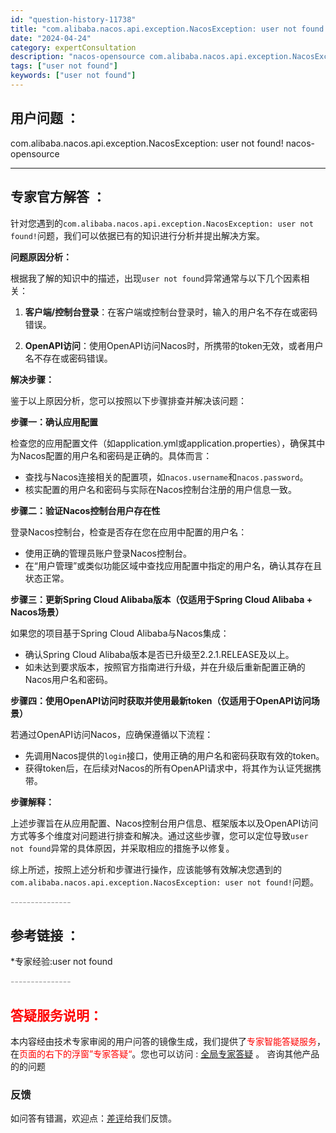 ```yaml
---
id: "question-history-11738"
title: "com.alibaba.nacos.api.exception.NacosException: user not found! nacos-opensource"
date: "2024-04-24"
category: expertConsultation
description: "nacos-opensource com.alibaba.nacos.api.exception.NacosException: user not found!"
tags: ["user not found"]
keywords: ["user not found"]
---
```


## 用户问题 ： 
 com.alibaba.nacos.api.exception.NacosException: user not found!
 nacos-opensource 

---------------
## 专家官方解答 ：

针对您遇到的`com.alibaba.nacos.api.exception.NacosException: user not found!`问题，我们可以依据已有的知识进行分析并提出解决方案。

**问题原因分析：**

根据我了解的知识中的描述，出现`user not found`异常通常与以下几个因素相关：

1. **客户端/控制台登录**：在客户端或控制台登录时，输入的用户名不存在或密码错误。

2. **OpenAPI访问**：使用OpenAPI访问Nacos时，所携带的token无效，或者用户名不存在或密码错误。

**解决步骤：**

鉴于以上原因分析，您可以按照以下步骤排查并解决该问题：

**步骤一：确认应用配置**

检查您的应用配置文件（如application.yml或application.properties），确保其中为Nacos配置的用户名和密码是正确的。具体而言：

- 查找与Nacos连接相关的配置项，如`nacos.username`和`nacos.password`。
- 核实配置的用户名和密码与实际在Nacos控制台注册的用户信息一致。

**步骤二：验证Nacos控制台用户存在性**

登录Nacos控制台，检查是否存在您在应用中配置的用户名：

- 使用正确的管理员账户登录Nacos控制台。
- 在“用户管理”或类似功能区域中查找应用配置中指定的用户名，确认其存在且状态正常。

**步骤三：更新Spring Cloud Alibaba版本（仅适用于Spring Cloud Alibaba + Nacos场景）**

如果您的项目基于Spring Cloud Alibaba与Nacos集成：

- 确认Spring Cloud Alibaba版本是否已升级至2.2.1.RELEASE及以上。
- 如未达到要求版本，按照官方指南进行升级，并在升级后重新配置正确的Nacos用户名和密码。

**步骤四：使用OpenAPI访问时获取并使用最新token（仅适用于OpenAPI访问场景）**

若通过OpenAPI访问Nacos，应确保遵循以下流程：

- 先调用Nacos提供的`login`接口，使用正确的用户名和密码获取有效的token。
- 获得token后，在后续对Nacos的所有OpenAPI请求中，将其作为认证凭据携带。

**步骤解释：**

上述步骤旨在从应用配置、Nacos控制台用户信息、框架版本以及OpenAPI访问方式等多个维度对问题进行排查和解决。通过这些步骤，您可以定位导致`user not found`异常的具体原因，并采取相应的措施予以修复。

综上所述，按照上述分析和步骤进行操作，应该能够有效解决您遇到的`com.alibaba.nacos.api.exception.NacosException: user not found!`问题。


<font color="#949494">---------------</font> 


## 参考链接 ：

*专家经验:user not found 


 <font color="#949494">---------------</font> 
 


## <font color="#FF0000">答疑服务说明：</font> 

本内容经由技术专家审阅的用户问答的镜像生成，我们提供了<font color="#FF0000">专家智能答疑服务</font>，在<font color="#FF0000">页面的右下的浮窗”专家答疑“</font>。您也可以访问 : [全局专家答疑](https://opensource.alibaba.com/chatBot) 。 咨询其他产品的的问题

### 反馈
如问答有错漏，欢迎点：[差评](https://ai.nacos.io/user/feedbackByEnhancerGradePOJOID?enhancerGradePOJOId=11746)给我们反馈。
